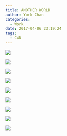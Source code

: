 ```yaml
---
title: ANOTHER WORLD
author: York Chan
categories:
  - Work
date: 2017-04-06 23:19:24
tags:
  - C4D
---
```

![](http://image.psdpi.com/image/another-world/cover3.png) 

<!-- less -->


![](http://image.psdpi.com/image/another-world/ball1.png) 

![](http://image.psdpi.com/image/another-world/ball2.png) 

![](http://image.psdpi.com/image/another-world/ball3.png) 

![](http://image.psdpi.com/image/another-world/ball4.png) 

![](http://image.psdpi.com/image/another-world/ball5.png) 

![](http://image.psdpi.com/image/another-world/ball6.png) 

![](http://image.psdpi.com/image/another-world/ball7.png) 

![](http://image.psdpi.com/image/another-world/ball8.png)